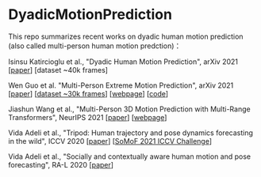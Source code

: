 # DyadicMotionPrediction

This repo summarizes recent works on dyadic human motion prediction (also called multi-person human motion predction)：

Isinsu Katircioglu et al., "Dyadic Human Motion Prediction", arXiv 2021 [[paper](https://arxiv.org/abs/2112.00396)] [dataset ~40k frames]

Wen Guo et al. "Multi-Person Extreme Motion Prediction", arXiv 2021 [[paper](https://arxiv.org/abs/2105.08825)] [[dataset ~30k frames](https://zenodo.org/record/5578329#.Ya_YmPGZP0r)] [[webpage](https://team.inria.fr/robotlearn/multi-person-extreme-motion-prediction/)] [[code](https://github.com/GUO-W/MultiMotion)]

Jiashun Wang et al., "Multi-Person 3D Motion Prediction with Multi-Range Transformers", NeurIPS 2021 [[paper](https://arxiv.org/abs/2111.12073)] [[webpage](https://jiashunwang.github.io/MRT/)]

Vida Adeli et al., "Tripod: Human trajectory and pose dynamics forecasting in the wild", ICCV 2020 [[paper](https://arxiv.org/abs/2104.04029)] [[SoMoF 2021 ICCV Challenge](https://somof.stanford.edu/)]

Vida Adeli et al., "Socially and contextually aware human motion and pose forecasting", RA-L 2020 [[paper](https://arxiv.org/abs/2007.06843)]
 
 
